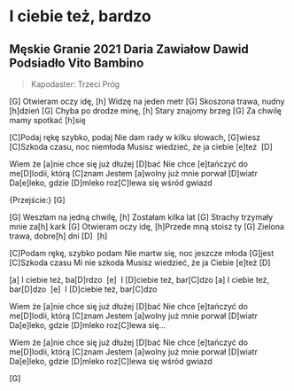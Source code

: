 # I ciebie też, bardzo
## Męskie Granie 2021 Daria Zawiałow Dawid Podsiadło Vito Bambino
> Kapodaster: Trzeci Próg


[G] Otwieram oczy idę,
[h] Widzę na jeden metr
[G] Skoszona trawa, nudny [h]dzień
[G] Chyba po drodze minę,
[h] Stary znajomy brzeg
[G] Za chwilę mamy spotkać [h]się

[C]Podaj rękę szybko, podaj
Nie dam rady w kilku słowach, [G]wiesz
[C]Szkoda czasu, noc niemłoda
Musisz wiedzieć, że ja ciebie [e]też  [D] 

Wiem że [a]nie chce się już dłużej [D]bać
Nie chce [e]tańczyć do me[D]lodii, którą [C]znam
Jestem [a]wolny już mnie porwał [D]wiatr
Da[e]leko, gdzie [D]mleko roz[C]lewa się wśród gwiazd

{Przejście:}
[G]

[G] Weszłam na jedną chwilę,
[h] Zostałam kilka lat
[G] Strachy trzymały mnie za[h] kark
[G] Otwieram oczy idę,
[h]Przede mną stoisz ty
[G] Zielona trawa, dobre[h] dni [D]  [h] 

[C]Podam rękę, szybko podam
Nie martw się, noc jeszcze młoda [G]jest
[C]Szkoda czasu Mi nie szkoda
Musisz wiedzieć, że ja Ciebie [e]też [D] 

[a] I ciebie też, ba[D]rdzo  [e] 
I [D]ciebie też, bar[C]dzo
[a] I ciebie też, bar[D]dzo  [e] 
I [D]ciebie też, bar[C]dzo

Wiem że [a]nie chce się już dłużej [D]bać
Nie chce [e]tańczyć do me[D]lodii, którą [C]znam
Jestem [a]wolny już mnie porwał [D]wiatr
Da[e]leko, gdzie [D]mleko roz[C]lewa się...

Wiem że [a]nie chce się już dłużej [D]bać
Nie chce [e]tańczyć do me[D]lodii, którą [C]znam
Jestem [a]wolny już mnie porwał [D]wiatr
Da[e]leko, gdzie [D]mleko roz[C]lewa się wśród gwiazd

[G]